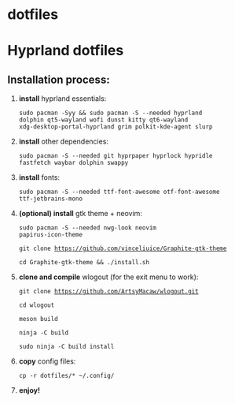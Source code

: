 # dotfiles
<h1><b>Hyprland dotfiles</b></h1>
<h2>Installation process:</h2>

1. <b>install</b> hyprland essentials:
   
   <code>sudo pacman -Syy && sudo pacman -S --needed hyprland dolphin qt5-wayland wofi dunst kitty qt6-wayland xdg-desktop-portal-hyprland grim polkit-kde-agent slurp</code>

2. <b>install</b> other dependencies:
   
   <code>sudo pacman -S --needed git hyprpaper hyprlock hypridle fastfetch waybar dolphin swappy</code>
3. <b>install</b> fonts:
   
   <code>sudo pacman -S --needed ttf-font-awesome otf-font-awesome ttf-jetbrains-mono</code>
   
4. <b>(optional) install</b> gtk theme + neovim:
   
   <code>sudo pacman -S --needed nwg-look neovim papirus-icon-theme</code>
   
   <code>git clone https://github.com/vinceliuice/Graphite-gtk-theme</code>
   
   <code>cd Graphite-gtk-theme && ./install.sh</code>

5. <b>clone and compile</b> wlogout (for the exit menu to work):
   
   <code>git clone https://github.com/ArtsyMacaw/wlogout.git</code>
   
   <code>cd wlogout</code>
   
   <code>meson build</code>
   
   <code>ninja -C build</code>
   
   <code>sudo ninja -C build install</code>
   
6. <b>copy</b> config files:
   
   <code>cp -r dotfiles/* ~/.config/</code>

7. <b>enjoy!</b>
